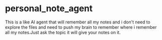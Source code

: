 # personal_note_agent
This is a like AI agent that will remember all my notes and i don't need to explore the files and need to push my brain to remember where i remember all my notes.Just ask the topic it will give your notes on it. 
